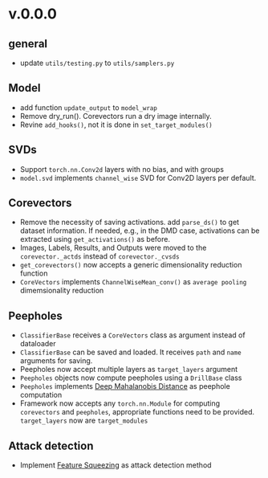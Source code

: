# v.0.0.0

## general
- update `utils/testing.py` to `utils/samplers.py`

## Model
- add function `update_output` to `model_wrap`
- Remove dry_run(). Corevectors run a dry image internally.
- Revine `add_hooks()`, not it is done in `set_target_modules()`

## SVDs
- Support `torch.nn.Conv2d` layers with no bias, and with groups
- `model.svd` implements `channel_wise` SVD for Conv2D layers per default.

## Corevectors
- Remove the necessity of saving activations. add `parse_ds()` to get dataset information. If needed, e.g., in the DMD case, activations can be extracted using `get_activations()` as before.
- Images, Labels, Results, and Outputs were moved to the `corevector._actds` instead of `corevector._cvsds`
- `get_corevectors()` now accepts a generic dimensionality reduction function
- `CoreVectors` implements `ChannelWiseMean_conv()` as `average pooling` dimemsionality reduction 

## Peepholes
- `ClassifierBase` receives a `CoreVectors` class as argument instead of dataloader
- `ClassifierBase` can be saved and loaded. It receives `path` and `name` arguments for saving.
- Peepholes now accept multiple layers as `target_layers` argument
- `Peepholes` objects now compute peepholes using a `DrillBase` class
- `Peepholes` implements [Deep Mahalanobis Distance](https://arxiv.org/abs/1807.03888) as peephole computation
- Framework now accepts any `torch.nn.Module` for computing `corevectors` and `peepholes`, appropriate functions need to be provided. `target_layers` now are `target_modules`

## Attack detection
- Implement [Feature Squeezing](https://arxiv.org/abs/1704.01155) as attack detection method
